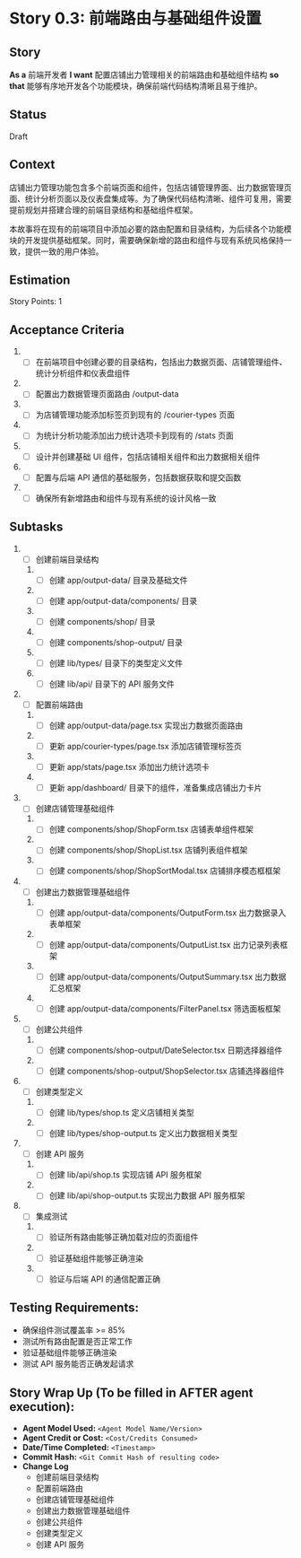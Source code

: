 # Story 0.3: 前端路由与基础组件设置

## Story

**As a** 前端开发者
**I want** 配置店铺出力管理相关的前端路由和基础组件结构
**so that** 能够有序地开发各个功能模块，确保前端代码结构清晰且易于维护。

## Status

Draft

## Context

店铺出力管理功能包含多个前端页面和组件，包括店铺管理界面、出力数据管理页面、统计分析页面以及仪表盘集成等。为了确保代码结构清晰、组件可复用，需要提前规划并搭建合理的前端目录结构和基础组件框架。

本故事将在现有的前端项目中添加必要的路由配置和目录结构，为后续各个功能模块的开发提供基础框架。同时，需要确保新增的路由和组件与现有系统风格保持一致，提供一致的用户体验。

## Estimation

Story Points: 1

## Acceptance Criteria

1. - [ ] 在前端项目中创建必要的目录结构，包括出力数据页面、店铺管理组件、统计分析组件和仪表盘组件
2. - [ ] 配置出力数据管理页面路由 /output-data
3. - [ ] 为店铺管理功能添加标签页到现有的 /courier-types 页面
4. - [ ] 为统计分析功能添加出力统计选项卡到现有的 /stats 页面
5. - [ ] 设计并创建基础 UI 组件，包括店铺相关组件和出力数据相关组件
6. - [ ] 配置与后端 API 通信的基础服务，包括数据获取和提交函数
7. - [ ] 确保所有新增路由和组件与现有系统的设计风格一致

## Subtasks

1. - [ ] 创建前端目录结构
   1. - [ ] 创建 app/output-data/ 目录及基础文件
   2. - [ ] 创建 app/output-data/components/ 目录
   3. - [ ] 创建 components/shop/ 目录
   4. - [ ] 创建 components/shop-output/ 目录
   5. - [ ] 创建 lib/types/ 目录下的类型定义文件
   6. - [ ] 创建 lib/api/ 目录下的 API 服务文件
2. - [ ] 配置前端路由
   1. - [ ] 创建 app/output-data/page.tsx 实现出力数据页面路由
   2. - [ ] 更新 app/courier-types/page.tsx 添加店铺管理标签页
   3. - [ ] 更新 app/stats/page.tsx 添加出力统计选项卡
   4. - [ ] 更新 app/dashboard/ 目录下的组件，准备集成店铺出力卡片
3. - [ ] 创建店铺管理基础组件
   1. - [ ] 创建 components/shop/ShopForm.tsx 店铺表单组件框架
   2. - [ ] 创建 components/shop/ShopList.tsx 店铺列表组件框架
   3. - [ ] 创建 components/shop/ShopSortModal.tsx 店铺排序模态框框架
4. - [ ] 创建出力数据管理基础组件
   1. - [ ] 创建 app/output-data/components/OutputForm.tsx 出力数据录入表单框架
   2. - [ ] 创建 app/output-data/components/OutputList.tsx 出力记录列表框架
   3. - [ ] 创建 app/output-data/components/OutputSummary.tsx 出力数据汇总框架
   4. - [ ] 创建 app/output-data/components/FilterPanel.tsx 筛选面板框架
5. - [ ] 创建公共组件
   1. - [ ] 创建 components/shop-output/DateSelector.tsx 日期选择器组件
   2. - [ ] 创建 components/shop-output/ShopSelector.tsx 店铺选择器组件
6. - [ ] 创建类型定义
   1. - [ ] 创建 lib/types/shop.ts 定义店铺相关类型
   2. - [ ] 创建 lib/types/shop-output.ts 定义出力数据相关类型
7. - [ ] 创建 API 服务
   1. - [ ] 创建 lib/api/shop.ts 实现店铺 API 服务框架
   2. - [ ] 创建 lib/api/shop-output.ts 实现出力数据 API 服务框架
8. - [ ] 集成测试
   1. - [ ] 验证所有路由能够正确加载对应的页面组件
   2. - [ ] 验证基础组件能够正确渲染
   3. - [ ] 验证与后端 API 的通信配置正确

## Testing Requirements:

- 确保组件测试覆盖率 >= 85%
- 测试所有路由配置是否正常工作
- 验证基础组件能够正确渲染
- 测试 API 服务能否正确发起请求

## Story Wrap Up (To be filled in AFTER agent execution):

- **Agent Model Used:** `<Agent Model Name/Version>`
- **Agent Credit or Cost:** `<Cost/Credits Consumed>`
- **Date/Time Completed:** `<Timestamp>`
- **Commit Hash:** `<Git Commit Hash of resulting code>`
- **Change Log**
  - 创建前端目录结构
  - 配置前端路由
  - 创建店铺管理基础组件
  - 创建出力数据管理基础组件
  - 创建公共组件
  - 创建类型定义
  - 创建 API 服务
